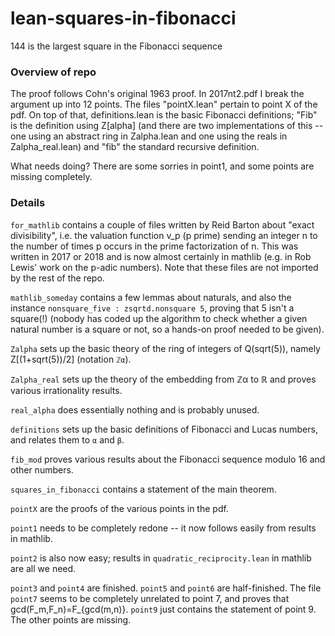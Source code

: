 # lean-squares-in-fibonacci
144 is the largest square in the Fibonacci sequence

### Overview of repo

The proof follows Cohn's original 1963 proof. In 2017nt2.pdf I break the argument up into 12 points. The files "pointX.lean" pertain to point X of the pdf. On top of that, definitions.lean is the basic Fibonacci definitions; "Fib" is the definition using Z[alpha] (and there are two implementations of this -- one using an abstract ring in Zalpha.lean and one using the reals in Zalpha_real.lean) and "fib" the standard recursive definition. 

What needs doing? There are some sorries in point1, and some points are missing completely.

### Details

`for_mathlib` contains a couple of files written by Reid Barton
about "exact divisibility", i.e. the valuation function v_p (p prime)
sending an integer n to the number of times p occurs in the prime
factorization of n. This was written in 2017 or 2018 and is now
almost certainly in mathlib (e.g. in Rob Lewis' work on the p-adic
numbers). Note that these files are not imported by the rest of the
repo.

`mathlib_someday` contains a few lemmas about naturals, and also
the instance `nonsquare_five : zsqrtd.nonsquare 5`, proving that
5 isn't a square(!) (nobody has coded up the algorithm to check
whether a given natural number is a square or not, so a hands-on
proof needed to be given).

`Zalpha` sets up the basic theory of the ring of integers of
Q(sqrt(5)), namely Z[(1+sqrt(5))/2] (notation `ℤα`).

`Zalpha_real` sets up the theory of the embedding from ℤα to ℝ
and proves various irrationality results. 

`real_alpha` does essentially nothing and is probably unused.

`definitions` sets up the basic definitions of Fibonacci and Lucas
numbers, and relates them to `α` and `β`.

`fib_mod` proves various results about the Fibonacci sequence
modulo 16 and other numbers.

`squares_in_fibonacci` contains a statement of the main theorem.

`pointX` are the proofs of the various points in the pdf.

`point1` needs to be completely redone -- it now follows easily
from results in mathlib.

`point2` is also now easy; results in `quadratic_reciprocity.lean`
in mathlib are all we need.

`point3` and `point4` are finished. `point5` and `point6`
are half-finished. The file `point7` seems to be completely
unrelated to point 7, and proves that gcd(F_m,F_n)=F_{gcd(m,n)}.
`point9` just contains the statement of point 9. The other
points are missing.


